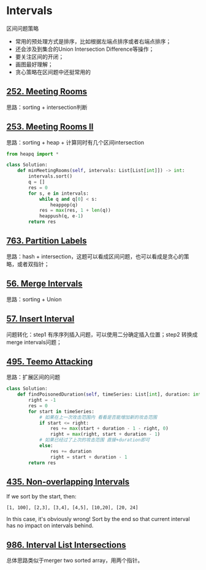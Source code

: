 # Intervals

区间问题策略
- 常用的预处理方式是排序，比如根据左端点排序或者右端点排序；
- 还会涉及到集合的Union Intersection Difference等操作；
- 要关注区间的开闭；
- 画图最好理解；
- 贪心策略在区间题中还挺常用的


## [252. Meeting Rooms](https://leetcode.com/problems/meeting-rooms/)

思路：sorting + intersection判断

## [253. Meeting Rooms II](https://leetcode.com/problems/meeting-rooms-ii/)

思路：sorting + heap + 计算同时有几个区间intersection

```python
from heapq import *

class Solution:
    def minMeetingRooms(self, intervals: List[List[int]]) -> int:
        intervals.sort()
        q = []
        res = 0
        for s, e in intervals:
            while q and q[0] < s:
                heappop(q)
            res = max(res, 1 + len(q))
            heappush(q, e-1)
        return res
```

## [763. Partition Labels](https://leetcode.com/problems/partition-labels/)

思路：hash + intersection，这题可以看成区间问题，也可以看成是贪心的策略，或者双指针；

## [56. Merge Intervals](https://leetcode.com/problems/merge-intervals/)

思路：sorting + Union

## [57. Insert Interval](https://leetcode.com/problems/insert-interval/)

问题转化：step1 有序序列插入问题，可以使用二分确定插入位置；step2 转换成merge intervals问题；

## [495. Teemo Attacking](https://leetcode.com/problems/teemo-attacking/)

思路：扩展区间的问题

```python
class Solution:
    def findPoisonedDuration(self, timeSeries: List[int], duration: int) -> int:
        right = -1
        res = 0
        for start in timeSeries:
            # 如果在上一次攻击范围内 看看是否能增加新的攻击范围
            if start <= right:
                res += max(start + duration - 1 - right, 0)
                right = max(right, start + duration - 1)
            # 如果已经过了上次的攻击范围 直接+duration即可
            else:
                res += duration
                right = start + duration - 1
        return res
```

## [435. Non-overlapping Intervals](https://leetcode.com/problems/non-overlapping-intervals/)

If we sort by the start, then:
```
[1, 100], [2,3], [3,4], [4,5], [10,20], [20, 24]
```

In this case, it's obviously wrong! Sort by the end so that current interval has no impact on intervals behind.

## [986. Interval List Intersections](https://leetcode.com/problems/interval-list-intersections/)

总体思路类似于merger two sorted array，用两个指针。


